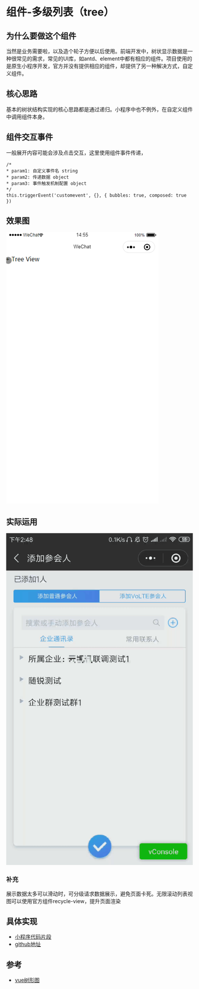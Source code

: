 # 组件-多级列表（tree）

## 为什么要做这个组件

当然是业务需要啦，以及造个轮子方便以后使用。前端开发中，树状显示数据是一种很常见的需求，常见的UI库，如antd、element中都有相应的组件。项目使用的是原生小程序开发，官方并没有提供相应的组件，却提供了另一种解决方式，自定义组件。

## 核心思路

基本的树状结构实现的核心思路都是通过递归。小程序中也不例外，在自定义组件中调用组件本身。

## 组件交互事件

一般展开内容可能会涉及点击交互，这里使用组件事件传递，

``` code
/*
* param1: 自定义事件名 string
* param2: 传递数据 object
* param3: 事件触发机制配置 object
*/
this.triggerEvent('customevent', {}, { bubbles: true, composed: true })
```

## 效果图

![tree-view](https://raw.githubusercontent.com/BKHole/resource/master/tree-component/tree.gif)

## 实际运用

![tree-view](https://raw.githubusercontent.com/BKHole/resource/master/tree-component/tree-2.gif)

### 补充

展示数据太多可以滑动时，可分级请求数据展示，避免页面卡死。无限滚动列表视图可以使用官方组件recycle-view，提升页面渲染

## 具体实现

* [小程序代码片段](https://developers.weixin.qq.com/s/CBCMWkmf7Gcb)
* [github地址](https://github.com/BKHole/tree-component)

## 参考

* [vue树形图](https://cn.vuejs.org/v2/examples/tree-view.html)
